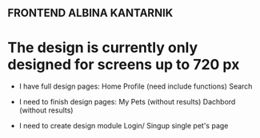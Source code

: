 ## FRONTEND ALBINA KANTARNIK

# The design is currently only designed for screens up to 720 px 

* I have full design pages:
Home
Profile (need include functions)
Search 

* I need to finish design pages:
 My Pets (without results)
 Dachbord (without results)

* I need to create design
 module Login/ Singup
 single pet's page



